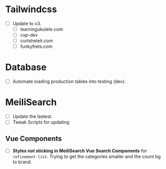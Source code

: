 # Tailwindcss
- [ ] Update to v3.
	- [ ] learningukulele.com
	- [ ] csp-dev
	- [ ] curtshelelr.com
	- [ ] funkyfrets.com

# Database
- [ ] Automate loading production tables into testing (dev).

# MeiliSearch
- [ ] Update the lastest.
- [ ] Tweak Scripts for updating

## Vue Components
- [ ] **Styles not sticking in MeiliSearch Vue Search Components** for `refinement-list`. Trying to get the categories smaller and the count bg to brand.

